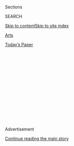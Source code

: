 <div id="app">

<div>

<div>

<div>

<div class="NYTAppHideMasthead css-1q2w90k e1suatyy0">

<div class="section css-ui9rw0 e1suatyy2">

<div class="css-eph4ug er09x8g0">

<div class="css-6n7j50">

</div>

<span class="css-1dv1kvn">Sections</span>

<div class="css-10488qs">

<span class="css-1dv1kvn">SEARCH</span>

</div>

[Skip to content](#site-content)[Skip to site
index](#site-index)

</div>

<div id="masthead-section-label" class="css-1wr3we4 eaxe0e00">

[Arts](https://www.nytimes.com/section/arts)

</div>

<div class="css-10698na e1huz5gh0">

</div>

</div>

<div id="masthead-bar-one" class="section hasLinks css-15hmgas e1csuq9d3">

<div class="css-uqyvli e1csuq9d0">

</div>

<div class="css-1uqjmks e1csuq9d1">

</div>

<div class="css-9e9ivx">

[](https://myaccount.nytimes.com/auth/login?response_type=cookie&client_id=vi)

</div>

<div class="css-1bvtpon e1csuq9d2">

[Today’s
Paper](https://www.nytimes.com/section/todayspaper)

</div>

</div>

</div>

</div>

<div data-aria-hidden="false">

<div id="site-content" data-role="main">

<div>

<div class="css-1aor85t" style="opacity:0.000000001;z-index:-1;visibility:hidden">

<div class="css-1hqnpie">

<div class="css-epjblv">

<span class="css-17xtcya">[Arts](/section/arts)</span><span class="css-x15j1o">|</span><span class="css-fwqvlz">Will
Superblue Be the ‘Infinity Room’ Writ
Large?</span>

</div>

<div class="css-k008qs">

<div class="css-1iwv8en">

<span class="css-18z7m18"></span>

<div>

</div>

</div>

<span class="css-1n6z4y">https://nyti.ms/30rLZSj</span>

<div class="css-1705lsu">

<div class="css-4xjgmj">

<div class="css-4skfbu" data-role="toolbar" data-aria-label="Social Media Share buttons, Save button, and Comments Panel with current comment count" data-testid="share-tools">

  - 
  - 
  - 
  - 
    
    <div class="css-6n7j50">
    
    </div>

  - 
  - 

</div>

</div>

</div>

</div>

</div>

</div>

<div id="NYT_TOP_BANNER_REGION" class="css-13pd83m">

</div>

<div id="top-wrapper" class="css-1sy8kpn">

<div id="top-slug" class="css-l9onyx">

Advertisement

</div>

[Continue reading the main
story](#after-top)

<div class="ad top-wrapper" style="text-align:center;height:100%;display:block;min-height:250px">

<div id="top" class="place-ad" data-position="top" data-size-key="top">

</div>

</div>

<div id="after-top">

</div>

</div>

<div>

<div id="sponsor-wrapper" class="css-1hyfx7x">

<div id="sponsor-slug" class="css-19vbshk">

Supported by

</div>

[Continue reading the main
story](#after-sponsor)

<div id="sponsor" class="ad sponsor-wrapper" style="text-align:center;height:100%;display:block">

</div>

<div id="after-sponsor">

</div>

</div>

<div class="css-186x18t">

</div>

<div class="css-1vkm6nb ehdk2mb0">

# Will Superblue Be the ‘Infinity Room’ Writ Large?

</div>

Art objects are a bore. People want multisensory “experiences,” the more
immersive the better. With JR, James
Turrell,<span class="css-8l6xbc evw5hdy0"> </span>teamLab and more, a
new business venture funded by Marc Glimcher and Laurene Powell Jobs
hopes to deliver.

<div class="css-79elbk" data-testid="photoviewer-wrapper">

<div class="css-z3e15g" data-testid="photoviewer-wrapper-hidden">

</div>

<div class="css-1a48zt4 ehw59r15" data-testid="photoviewer-children">

![<span class="css-16f3y1r e13ogyst0" data-aria-hidden="true">Leo
Villareal’s “The Bay Lights,” a temporary installation in 2013, was
redone in 2016 to become a permanent fixture for the San Francisco Bay
Bridge. Mr. Villareal will join the network of Superblue
artists.</span><span class="css-cnj6d5 e1z0qqy90" itemprop="copyrightHolder"><span class="css-1ly73wi e1tej78p0">Credit...</span><span><span>Leo
Villareal and Illuminate; James
Ewing</span></span></span>](https://static01.nyt.com/images/2020/08/05/arts/04SUPERBLUE3/merlin_175177776_3b59712b-3803-4023-ad60-0eef78280def-articleLarge.jpg?quality=75&auto=webp&disable=upscale)

</div>

</div>

<div class="css-18e8msd">

<div class="css-vp77d3 epjyd6m0">

<div class="css-1baulvz">

By <span class="css-1baulvz last-byline" itemprop="name">Frank
Rose</span>

</div>

</div>

  - 
    
    <div class="css-ld3wwf e16638kd2">
    
    Aug. 4,
    2020
    
    </div>

  - 
    
    <div class="css-4xjgmj">
    
    <div class="css-d8bdto" data-role="toolbar" data-aria-label="Social Media Share buttons, Save button, and Comments Panel with current comment count" data-testid="share-tools">
    
      - 
      - 
      - 
      - 
        
        <div class="css-6n7j50">
        
        </div>
    
      - 
      - 
    
    </div>
    
    </div>

</div>

</div>

<div class="section meteredContent css-1r7ky0e" name="articleBody" itemprop="articleBody">

<div class="css-1fanzo5 StoryBodyCompanionColumn">

<div class="css-53u6y8">

You could say the whole thing started with an argument over whether to
sell tickets.

It was late 2015, and Pace, the blue-chip New York gallery with outposts
in London and Beijing, was planning to open its new space in Silicon
Valley with a show by the Japanese art collective
[teamLab](https://www.nytimes.com/2016/02/04/t-magazine/art/teamlab-living-digital-space-future-parks-pace-gallery-california.html).
It seemed a good fit: The whole point of Pace Art + Technology, as the
new venue was called, was to bring art to the tech crowd, and teamLab’s
wildly colorful, highly kinetic electronic environments are an immersive
celebration of art, science, technology and nature. But then the teamLab
people said, You’re going to sell tickets, right?

Marc Glimcher, Pace’s chief executive, was taken aback. “I said, you
can’t sell tickets,” he recalled recently.

Why not? they asked.

Because, he replied, “art galleries sell art, not tickets.”

Then you’re telling us that you’re only in business to sell art to the
ultrarich.

“No, no\!”—and yet, he realized, they had a point: Art isn’t always a
commodity. So they ended up selling tickets — but more important, Mr.
Glimcher said last week, “That was the kernel of a disruptive idea.”

</div>

</div>

<div class="css-1fanzo5 StoryBodyCompanionColumn">

<div class="css-53u6y8">

This “disruptive idea” is poised to reach fruition with the announcement
Tuesday of a new venture that aims ** to reinvent how art is shown.
Superblue, as it is called, will open a series of experiential art
centers (EACs for short) that won’t sell precious objects, as
conventional galleries do. They’ll present art experiences: deep dives
into all-encompassing works by such artists as
[JR](https://www.nytimes.com/2014/09/25/arts/design/jr-brings-ellis-islands-abandoned-hospital-to-life.html),
the French photographer who focuses on issues like migration,
displacement and imprisonment; and James Turrell, the celebrated Light
and Space artist whose massive [installation at the Guggenheim
Museum](https://www.nytimes.com/2013/06/21/arts/design/james-turrell-plays-with-color-at-the-guggenheim.html)
seven years ago was described in The New York Times as “a meditative
spectacle.”

</div>

</div>

<div class="css-79elbk" data-testid="photoviewer-wrapper">

<div class="css-z3e15g" data-testid="photoviewer-wrapper-hidden">

</div>

<div class="css-1a48zt4 ehw59r15" data-testid="photoviewer-children">

![<span class="css-16f3y1r e13ogyst0" data-aria-hidden="true">Installation
of JR’s “Migrants, Mayra, Picnic Across the Border, Tecate, Mexico–
USA,” 2017. The artist staged an international picnic with hundreds of
people sharing a meal. He joins Superblue’s
roster.</span><span class="css-cnj6d5 e1z0qqy90" itemprop="copyrightHolder"><span class="css-1ly73wi e1tej78p0">Credit...</span><span>JR</span></span>](https://static01.nyt.com/images/2020/08/05/arts/04superblue7/merlin_175177788_098ad61d-9732-4236-8e28-7b40e68e7d25-articleLarge.jpg?quality=75&auto=webp&disable=upscale)

</div>

</div>

<div class="css-1fanzo5 StoryBodyCompanionColumn">

<div class="css-53u6y8">

Superblue plans to open first in Miami in December, in a formerly
abandoned industrial building across the street from the Rubell Museum,
one of the premier contemporary art collections.

At 50,000 square feet it will be big enough to present multiple artists
at once, and its shows will stay up for as long as 18 months, far longer
than a gallery exhibition. Ultimately, Mr. Glimcher, Superblue’s
chairman, and [Christy
MacLear](https://www.youtube.com/watch?v=_aC5tn6jKzk), the cultural
entrepreneur and strategist who will be its chief executive, expect to
open several such centers in the United States, Europe and Asia. It’s no
accident that their chief operating officer, Marcy Davis, comes from
Cirque du Soleil, the troupe that disrupted the circus — before itself
being pushed into bankruptcy [in the wake of the
coronavirus.](https://www.nytimes.com/2020/05/17/world/canada/cirque-du-soleil-coronavirus-debt.html)

[Superblue won’t be the first
imme](https://www.nytimes.com/2020/05/17/world/canada/cirque-du-soleil-coronavirus-debt.html)rsive
art enterprise. A company called
[Artechouse](https://www.nytimes.com/2018/03/14/arts/artechouse-washington-dc-museum.html)
has set up smaller-scale experiential art spaces in Washington, Miami
Beach and New York’s Chelsea Market, and teamLab went on to partner with
a Japanese real-estate developer in [teamLab
Borderless](https://borderless.teamlab.art/), an enormous showcase on
Tokyo’s waterfront that drew 2.3 million people in its first year, more
of them from the United States than from any other country beyond Japan
itself.

</div>

</div>

<div class="css-1fanzo5 StoryBodyCompanionColumn">

<div class="css-53u6y8">

Both Artechouse and teamLab Borderless charge an admission fee, and
Superblue will do the same — for something under $40 in Miami, with the
artists sharing the proceeds. “You could say it’s an evolution of
patronage from the collector to the public,” Ms. MacLear said. “From the
collector owning the work, to the public engaging directly with the
artist.”

</div>

</div>

<div class="css-79elbk" data-testid="photoviewer-wrapper">

<div class="css-z3e15g" data-testid="photoviewer-wrapper-hidden">

</div>

<div class="css-1a48zt4 ehw59r15" data-testid="photoviewer-children">

<div class="css-1xdhyk6 erfvjey0">

<span class="css-1ly73wi e1tej78p0">Image</span>

<div class="css-zjzyr8">

<div data-testid="lazyimage-container" style="height:257.77777777777777px">

</div>

</div>

</div>

<span class="css-16f3y1r e13ogyst0" data-aria-hidden="true">Es Devlin’s
“Room 2022,” an immersive installation in 2017 set inside a Miami
Beach
hotel.</span><span class="css-cnj6d5 e1z0qqy90" itemprop="copyrightHolder"><span class="css-1ly73wi e1tej78p0">Credit...</span><span>Eugene
Gologursky/Getty Images for American Express Platinum</span></span>

</div>

</div>

<div class="css-1fanzo5 StoryBodyCompanionColumn">

<div class="css-53u6y8">

Beyond sharing ticket revenue with its artists, Superblue expects to
commission them to create new works, offering direct financial support
to get them started and in other cases helping them land commissions for
public artworks from cities, festivals and the like. The tab for such
works can run into the millions — witness [“The Bay
Lights,”](https://illuminate.org/projects/the-bay-lights/) Leo
Villareal’s monumental light installation on the San Francisco-Oakland
Bay Bridge, which cost $8 million to install in 2013 and another $4
million to make permanent in 2016, not counting the electric bill. Mr.
Villareal is part of the Superblue stable — “we’re loosely calling it a
network,” Ms. MacLear said — and like several others, including JR,
teamLab and Mr. Turrell, he is also represented by Pace. Others are not,
and according to Ms. MacLear the two businesses are separate. How much
it’s all expected to cost appears to be a closely guarded secret.

Immersive art installations have been around since at least the late
’50s, when emerging pop artists like Jim Dine and Claes Oldenburg set
up anarchic “environments” in the basement of the [Judson Memorial
Church](https://www.judson.org/arts) in Greenwich Village. By the
mid-60s, Robert Rauschenberg and Andy Warhol were teaming up with
engineers at AT\&T’s Bell Labs to create tech-infused works that were
meant to be experienced rather than admired. More recently, [Yayoi
Kusama’s “Infinity Mirrored
Room”](https://www.nytimes.com/2013/12/02/arts/design/yayoi-kusamas-mirrored-room-at-david-zwirner-gallery.html)
at David Zwirner Gallery in Chelsea and [Random International’s “Rain
Room”](https://www.nytimes.com/video/arts/design/100000002254021/rain-room-at-the-barbican-center.html)
at the Museum of Modern Art had people standing in line for hours to
experience a few moments of — was it art? No matter. “It felt like
eternity,” one Kusama fan told The Times, referring not to the nearly
three-hour wait he’d endured in wintry weather but to the 45 seconds he
got to spend amid the twinkling lights of her walk-in-closet-size
simulation of
infinity.

</div>

</div>

<div class="css-79elbk" data-testid="photoviewer-wrapper">

<div class="css-z3e15g" data-testid="photoviewer-wrapper-hidden">

</div>

<div class="css-1a48zt4 ehw59r15" data-testid="photoviewer-children">

<div class="css-1xdhyk6 erfvjey0">

<span class="css-1ly73wi e1tej78p0">Image</span>

<div class="css-zjzyr8">

<div data-testid="lazyimage-container" style="height:257.77777777777777px">

</div>

</div>

</div>

<span class="css-16f3y1r e13ogyst0" data-aria-hidden="true">“Universe of
Water Particles on a Rock Where People Gather,” a kinetic installation
at teamLab Borderless, the group’s showcase in Tokyo. The art group is
joining
Superblue.</span><span class="css-cnj6d5 e1z0qqy90" itemprop="copyrightHolder"><span class="css-1ly73wi e1tej78p0">Credit...</span><span>teamLab
and Pace Gallery</span></span>

</div>

</div>

<div class="css-1fanzo5 StoryBodyCompanionColumn">

<div class="css-53u6y8">

Yet even mega-galleries like Zwirner or Pace are ill-equipped to handle
such work. Their stock in trade is art that sells for seven figures or
more by the likes of Jeff Koons, Alexander Calder, Chuck Close, David
Hockney, Mark Rothko and Julian Schnabel. All the same, Mr. Glimcher
said, “we would tend toward the installation and away from the object,
knowing that money was going out the door and not in the door. The way
we were going to get money back in the door was by selling paintings.”

</div>

</div>

<div class="css-1fanzo5 StoryBodyCompanionColumn">

<div class="css-53u6y8">

Fortunately for Mr. Glimcher, collectors are still buying paintings — or
they were until the coronavirus struck. (Like other galleries, [Pace has
laid
off](https://www.artnews.com/art-news/news/pace-gallery-lay-offs-1202695286/)a
substantial contingent of workers, and the immense new headquarters it
opened in Chelsea last September was closed for months and has only
recently reopened by appointment only.)

But for broader audiences, and younger people in particular, art objects
are no longer the draw they once were. This is part of a much bigger
shift in favor of immersive experiences and against consumerism in
general. For well over a decade, trend-watchers have noted a growing
preference for experiences over things. “And this is doubly true with
the coronavirus,” said B. Joseph Pine II, co-author with James H.
Gilmore of [“The Experience
Economy,”](https://www.google.com/books/edition/The_Experience_Economy/5hs-tyRrSXMC?hl=en&gbpv=0&kptab=getbook)
a book that declared the crux of business today to no longer be goods or
services but experiences. The pandemic, he added, “makes us sit back and
think, what makes us happy? What does life mean? We’ve got enough
stuff.”

For Pace, the road to experiences ran through Silicon Valley, where Mr.
Glimcher — whose father, Arne Glimcher, now 82, founded Pace 60 years
ago and built it into a powerhouse — forged a dense web of connections.
The most critical of these was the billionaire activist Laurene Powell
Jobs, the widow and heir of Apple co-founder Steve Jobs, who joined Mr.
Glimcher in funding the new venture through the Emerson Collective, her
investment vehicle for social change. Another key figure was Mollie
Dent-Brocklehurst, now a co-founder of Superblue, who set up Pace’s
London outpost in 2010 and later headed Future/Pace, the gallery’s first
attempt to break into experiential art. This eventually led to an
initiative called PaceX that was the immediate forerunner of Superblue.

“Laurene told me, It isn’t going to be called PaceX — sorry,” Mr.
Glimcher said. “We’re breaking all the rules, and we’ve got to come up
with something new.” All this rule-breaking put him in mind of the [Blue
Rider](https://www.nytimes.com/2018/10/24/arts/design/franz-marc-august-macke-neue-galerie.html),
the radical art movement that sprang up in Germany before World War I.
One of his younger employees heard that and came back with Superblue.

“I said, That’s the worst thing I ever heard,” Mr. Glimcher recalled,
“but I couldn’t get it out of my head.” He mentioned it to his
meditation teacher, Thom Knoles, a one-time protégé of Maharishi Mahesh
Yogi, who introduced Transcendental Meditation to the Beatles in the
’60s. According to Mr. Glimcher, Mr. Knoles told him that the word
Krishna is Sanskrit for “superblue” — a liberal translation, apparently,
but no matter. Superblue it would be.

And the artists? “I loved, loved, loved the idea,” said JR, reached by
phone as he was returning from a shoot in the low-income suburbs of
Paris. “I started right away working and brainstorming.” Ralph Nauta and
Lonneke Gordijn of Studio Drift feel much the same. “Luckily now there’s
this energy and movement going on where our work fits in,” said Mr.
Nauta, adding that “there is no market” for the kind of art they make —
like the 300 light-bearing drones they sent swooping out across central
Rotterdam in May in celebration of health and freedom.

</div>

</div>

<div class="css-1fanzo5 StoryBodyCompanionColumn">

<div class="css-53u6y8">

“I’ve never sold anything,” said [Es
Devlin](https://esdevlin.com/work/louis-vuitton-fw2020), the
London-based Superblue artist who designed the astonishing set for Sam
Mendes’s acclaimed production of “The Lehman Trilogy”— an
800-square-foot rotating glass box in which the rise and fall of an
American dynasty transpires as if in a giant bauble. More recently she
staged a choir made up of people dressed as portrait subjects from the
Louvre for the Louis Vuitton fall/winter women’s fashion show, with
music by Bryce Dessner of the National. She doesn’t have gallery
representation either, working with a manager instead.

“It’s pretty clear I’m a theater animal,” she added — so at least she
has no problem with selling tickets. Will Superblue work? “We’ll know
more after we’ve done it,” she concluded. “Ask me this question in a
year.”

*Frank Rose is the author of “The Art of Immersion” and faculty director
of Columbia University’s executive education seminar in Strategic
Storytelling.*

</div>

</div>

</div>

<div>

</div>

<div>

</div>

<div>

</div>

<div>

<div id="bottom-wrapper" class="css-1ede5it">

<div id="bottom-slug" class="css-l9onyx">

Advertisement

</div>

[Continue reading the main
story](#after-bottom)

<div id="bottom" class="ad bottom-wrapper" style="text-align:center;height:100%;display:block;min-height:90px">

</div>

<div id="after-bottom">

</div>

</div>

</div>

</div>

</div>

## Site Index

<div>

</div>

## Site Information Navigation

  - [© <span>2020</span> <span>The New York Times
    Company</span>](https://help.nytimes.com/hc/en-us/articles/115014792127-Copyright-notice)

<!-- end list -->

  - [NYTCo](https://www.nytco.com/)
  - [Contact
    Us](https://help.nytimes.com/hc/en-us/articles/115015385887-Contact-Us)
  - [Work with us](https://www.nytco.com/careers/)
  - [Advertise](https://nytmediakit.com/)
  - [T Brand Studio](http://www.tbrandstudio.com/)
  - [Your Ad
    Choices](https://www.nytimes.com/privacy/cookie-policy#how-do-i-manage-trackers)
  - [Privacy](https://www.nytimes.com/privacy)
  - [Terms of
    Service](https://help.nytimes.com/hc/en-us/articles/115014893428-Terms-of-service)
  - [Terms of
    Sale](https://help.nytimes.com/hc/en-us/articles/115014893968-Terms-of-sale)
  - [Site
    Map](https://spiderbites.nytimes.com)
  - [Help](https://help.nytimes.com/hc/en-us)
  - [Subscriptions](https://www.nytimes.com/subscription?campaignId=37WXW)

</div>

</div>

</div>

</div>
